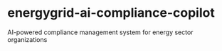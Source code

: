 # energygrid-ai-compliance-copilot
AI-powered compliance management system for energy sector organizations
